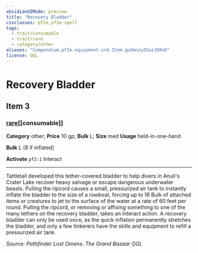 ```yaml
---
obsidianUIMode: preview
title: "Recovery Bladder"
cssclasses: pf2e,pf2e-spell
tags:
  - trait/consumable
  - trait/rare
  - category/other
aliases: "Compendium.pf2e.equipment-srd.Item.guUmnzyZVuzJO9oD"
license: OGL
---
```

# Recovery Bladder
## Item 3
### [rare](rare "Rare Rarity Trait")[[consumable]]

**Category** other; 
**Price** 10 gp; 
**Bulk** L; **Size** med
**Usage** held-in-one-hand

**Bulk** L (8 if inflated)

**Activate** `pf2:1` Interact

* * *

Tattletail developed this tether-covered bladder to help divers in Anuli's Crater Lake recover heavy salvage or escape dangerous underwater beasts. Pulling the ripcord causes a small, pressurized air tank to instantly inflate the bladder to the size of a rowboat, forcing up to 16 Bulk of attached items or creatures to jet to the surface of the water at a rate of 60 feet per round. Pulling the ripcord, or removing or affixing something to one of the many tethers on the recovery bladder, takes an Interact action. A recovery bladder can only be used once, as the quick inflation permanently stretches the bladder, and only a few tinkerers have the skills and equipment to refill a pressurized air tank.

*Source: Pathfinder Lost Omens: The Grand Bazaar*
*OGL*